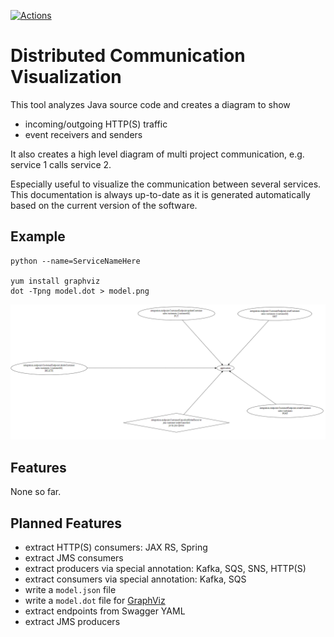 <!-- place the badges at the very top, looks better -->
<!-- markdownlint-disable-next-line MD041 -->
[![Actions](https://github.com/Hapag-Lloyd/dist-comm-vis/workflows/Release/badge.svg)](https://github.com/Hapag-Lloyd/dist-comm-vis/actions)

# Distributed Communication Visualization

This tool analyzes Java source code and creates a diagram to show

- incoming/outgoing HTTP(S) traffic
- event receivers and senders

It also creates a high level diagram of multi project communication, e.g. service 1 calls service 2.

Especially useful to visualize the communication between several services. This documentation is always
up-to-date as it is generated automatically based on the current version of the software.

## Example

```shell
python --name=ServiceNameHere

yum install graphviz
dot -Tpng model.dot > model.png
```

![Communication](image/communication.png)

## Features

None so far.

## Planned Features

- extract HTTP(S) consumers: JAX RS, Spring
- extract JMS consumers
- extract producers via special annotation: Kafka, SQS, SNS, HTTP(S)
- extract consumers via special annotation: Kafka, SQS
- write a `model.json` file
- write a `model.dot` file for [GraphViz](https://gitlab.com/graphviz/graphviz)
- extract endpoints from Swagger YAML
- extract JMS producers
